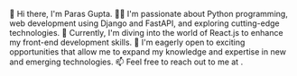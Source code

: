 👋 Hi there, I'm Paras Gupta.
👨‍💻 I'm passionate about Python programming, web development using Django and FastAPI, and exploring cutting-edge technologies.
🌱 Currently, I'm diving into the world of React.js to enhance my front-end development skills.
💼 I'm eagerly open to exciting opportunities that allow me to expand my knowledge and expertise in new and emerging technologies.
📫 Feel free to reach out to me at .
<!---
parasgmob/parasgmob is a ✨ special ✨ repository because its `README.md` (this file) appears on your GitHub profile.
You can click the Preview link to take a look at your changes.
--->
